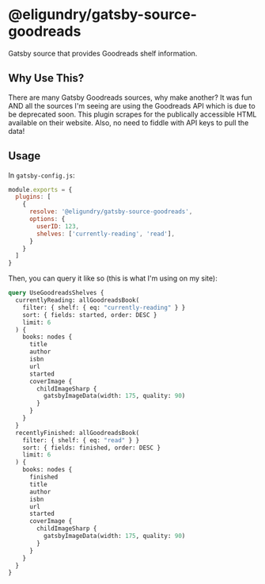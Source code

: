 # @eligundry/gatsby-source-goodreads

Gatsby source that provides Goodreads shelf information.

## Why Use This?

There are many Gatsby Goodreads sources, why make another? It was fun AND all the sources I'm seeing are using the
Goodreads API which is due to be deprecated soon. This plugin scrapes for the publically accessible HTML available on
their website. Also, no need to fiddle with API keys to pull the data!

## Usage

In `gatsby-config.js`:

```javascript
module.exports = {
  plugins: [
    {
      resolve: '@eligundry/gatsby-source-goodreads',
      options: {
        userID: 123,
        shelves: ['currently-reading', 'read'],
      }
    }
  ]
}
```

Then, you can query it like so (this is what I'm using on my site):

```graphql
query UseGoodreadsShelves {
  currentlyReading: allGoodreadsBook(
    filter: { shelf: { eq: "currently-reading" } }
    sort: { fields: started, order: DESC }
    limit: 6
  ) {
    books: nodes {
      title
      author
      isbn
      url
      started
      coverImage {
        childImageSharp {
          gatsbyImageData(width: 175, quality: 90)
        }
      }
    }
  }
  recentlyFinished: allGoodreadsBook(
    filter: { shelf: { eq: "read" } }
    sort: { fields: finished, order: DESC }
    limit: 6
  ) {
    books: nodes {
      finished
      title
      author
      isbn
      url
      started
      coverImage {
        childImageSharp {
          gatsbyImageData(width: 175, quality: 90)
        }
      }
    }
  }
}
```
